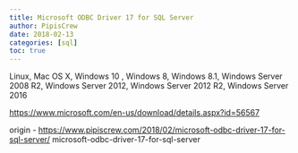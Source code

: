 ```yaml
---
title: Microsoft ODBC Driver 17 for SQL Server
author: PipisCrew
date: 2018-02-13
categories: [sql]
toc: true
---
```


Linux, Mac OS X, Windows 10 , Windows 8, Windows 8.1, Windows Server 2008 R2, Windows Server 2012, Windows Server 2012 R2, Windows Server 2016

https://www.microsoft.com/en-us/download/details.aspx?id=56567

origin - https://www.pipiscrew.com/2018/02/microsoft-odbc-driver-17-for-sql-server/ microsoft-odbc-driver-17-for-sql-server